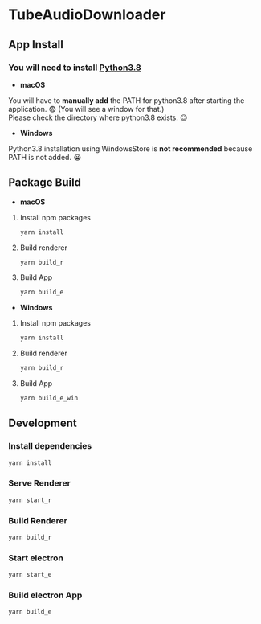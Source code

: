 # TubeAudioDownloader

## App Install

### You will need to install [Python3.8](https://www.python.org/downloads/release/python-389/)

- **macOS**

You will have to **manually add** the PATH for python3.8 after starting the application. &#x1f628; (You will see a window for that.)  
Please check the directory where python3.8 exists. &#x1f609;

- **Windows**

Python3.8 installation using WindowsStore is **not recommended** because PATH is not added. &#x1f62d;

## Package Build

- **macOS**

1. Install npm packages

   ```bash
   yarn install
   ```

1. Build renderer

   ```bash
   yarn build_r
   ```

1. Build App

   ```bash
   yarn build_e
   ```

- **Windows**

1. Install npm packages

   ```powershell
   yarn install
   ```

1. Build renderer

   ```powershell
   yarn build_r
   ```

1. Build App

   ```powershell
   yarn build_e_win
   ```

## Development

### Install dependencies

```bash
yarn install
```

### Serve Renderer

```bash
yarn start_r
```

### Build Renderer

```bash
yarn build_r
```

### Start electron

```bash
yarn start_e
```

### Build electron App

```bash
yarn build_e
```
